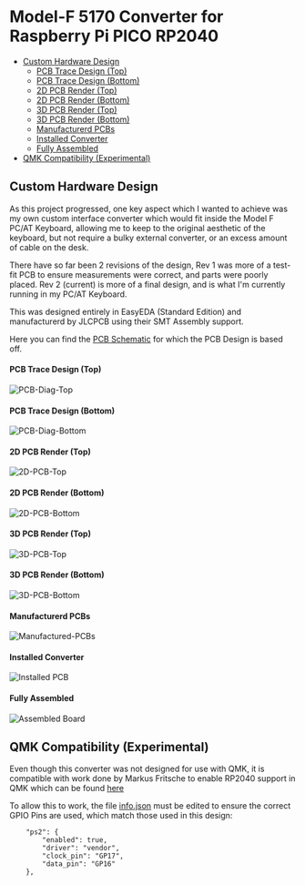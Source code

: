 # Model-F 5170 Converter for Raspberry Pi PICO RP2040

- [Custom Hardware Design](#custom-hardware-design)
  - [PCB Trace Design (Top)](#pcb-trace-design-top)
  - [PCB Trace Design (Bottom)](#pcb-trace-design-bottom)
  - [2D PCB Render (Top)](#2d-pcb-render-top)
  - [2D PCB Render (Bottom)](#2d-pcb-render-bottom)
  - [3D PCB Render (Top)](#3d-pcb-render-top)
  - [3D PCB Render (Bottom)](#3d-pcb-render-bottom)
  - [Manufacturerd PCBs](#manufacturerd-pcbs)
  - [Installed Converter](#installed-converter)
  - [Fully Assembled](#fully-assembled)
- [QMK Compatibility (Experimental)](#qmk-compatibility-experimental)


## Custom Hardware Design

As this project progressed, one key aspect which I wanted to achieve was my own custom interface converter which would fit inside the Model F PC/AT Keyboard, allowing me to keep to the original aesthetic of the keyboard, but not require a bulky external converter, or an excess amount of cable on the desk.

There have so far been 2 revisions of the design, Rev 1 was more of a test-fit PCB to ensure measurements were correct, and parts were poorly placed.  Rev 2 (current) is more of a final design, and is what I'm currently running in my PC/AT Keyboard.

This was designed entirely in EasyEDA (Standard Edition) and manufacturerd by JLCPCB using their SMT Assembly support.

Here you can find the [PCB Schematic](Schematic.pdf) for which the PCB Design is based off.

#### PCB Trace Design (Top)
![PCB-Diag-Top](PCB-Diag-Top.png)

#### PCB Trace Design (Bottom)
![PCB-Diag-Bottom](PCB-Diag-Bottom.png)

#### 2D PCB Render (Top)
![2D-PCB-Top](2D-PCB-Top.png)

#### 2D PCB Render (Bottom)
![2D-PCB-Bottom](2D-PCB-Bottom.png)

#### 3D PCB Render (Top)
![3D-PCB-Top](3D-PCB-Top.png)

#### 3D PCB Render (Bottom)
![3D-PCB-Bottom](3D-PCB-Bottom.png)

#### Manufacturerd PCBs
![Manufactured-PCBs](jlcpcb-boards.png)

#### Installed Converter
![Installed PCB](installed-board.png)

#### Fully Assembled
![Assembled Board](assembled_6450225_1.png)

## QMK Compatibility (Experimental)
Even though this converter was not designed for use with QMK, it is compatible with work done by Markus Fritsche to enable RP2040 support in QMK which can be found [here](https://github.com/marfrit/qmk_firmware/tree/pio_ps2_converter/keyboards/converter/pio_ps2_converter)

To allow this to work, the file [info.json](https://github.com/marfrit/qmk_firmware/blob/pio_ps2_converter/keyboards/converter/pio_ps2_converter/info.json) must be edited to ensure the correct GPIO Pins are used, which match those used in this design:

```
    "ps2": {
        "enabled": true,
        "driver": "vendor",
        "clock_pin": "GP17",
        "data_pin": "GP16"
    },
```
